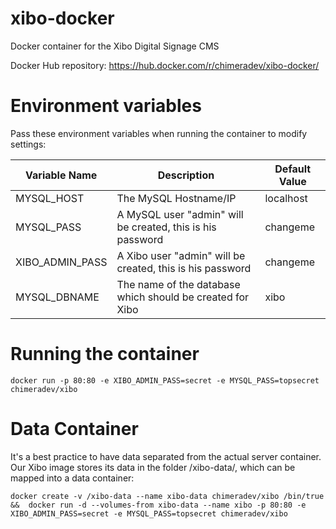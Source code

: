 # xibo-docker
Docker container for the Xibo Digital Signage CMS

Docker Hub repository: https://hub.docker.com/r/chimeradev/xibo-docker/

# Environment variables

Pass these environment variables when running the container to modify settings:

Variable Name | Description | Default Value
--------------|-------------|--------------
MYSQL_HOST    | The MySQL Hostname/IP | localhost
MYSQL_PASS    | A MySQL user "admin" will be created, this is his password | changeme
XIBO_ADMIN_PASS | A Xibo user "admin" will be created, this is his password | changeme
MYSQL_DBNAME | The name of the database which should be created for Xibo | xibo


# Running the container

`docker run -p 80:80 -e XIBO_ADMIN_PASS=secret -e MYSQL_PASS=topsecret chimeradev/xibo`

# Data Container

It's a best practice to have data separated from the actual server container. Our Xibo image stores its data in the folder /xibo-data/, which can be mapped into a data container:

`docker create -v /xibo-data --name xibo-data chimeradev/xibo /bin/true && 
docker run -d --volumes-from xibo-data --name xibo -p 80:80 -e XIBO_ADMIN_PASS=secret -e MYSQL_PASS=topsecret chimeradev/xibo`
